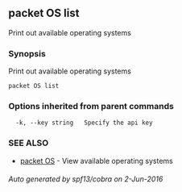 ## packet OS list

Print out available operating systems

### Synopsis


Print out available operating systems

```
packet OS list
```

### Options inherited from parent commands

```
  -k, --key string   Specify the api key
```

### SEE ALSO
* [packet OS](packet_OS.md)	 - View available operating systems

###### Auto generated by spf13/cobra on 2-Jun-2016

